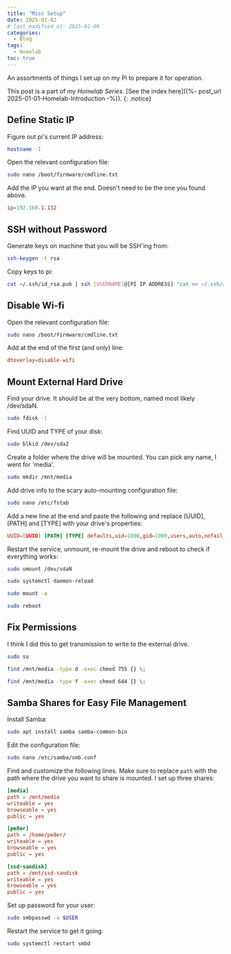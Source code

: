 ```yaml
---
title: "Misc Setup"
date: 2025-01-02
# last_modified_at: 2025-01-09
categories:
  - Blog
tags:
  - Homelab
toc: true
---
```


An assortments of things I set up on my Pi to prepare it for operation.

<!--more-->

This post is a part of my *Homelab Series*. [See the index here]({%- post_url 2025-01-01-Homelab-Introduction -%}).
{: .notice}


## Define Static IP

Figure out pi's current IP address:

```bash
hostname -I
```

Open the relevant configuration file:

```bash
sudo nano /boot/firmware/cmdline.txt
```

Add the IP you want at the end. Doesn't need to be the one you found above.

```conf
ip=192.168.1.132
```

## SSH without Password

Generate keys on machine that you will be SSH'ing from:

```bash
ssh-keygen -t rsa
```

Copy keys to pi:

```bash
cat ~/.ssh/id_rsa.pub | ssh [USERNAME]@[PI IP ADDRESS] "cat >> ~/.ssh/authorized_keys"
```


## Disable Wi-fi

Open the relevant configuration file:

```bash
sudo nano /boot/firmware/cmdline.txt
```

Add at the end of the first (and only) line:

```conf
dtoverlay=disable-wifi
```

## Mount External Hard Drive

Find your drive. It should be at the very bottom, named most likely /dev/sdaN.
```bash
sudo fdisk -l
```
Find UUID and TYPE of your disk:
```bash
sudo blkid /dev/sda2
```
Create a folder where the drive will be mounted. You can pick any name, I went for 'media'.
```bash
sudo mkdir /mnt/media
```
Add drive info to the scary auto-mounting configuration file:
```bash
sudo nano /etc/fstab
```

Add a new line at the end and paste the following and replace [UUID], [PATH] and [TYPE] with your drive's properties:

```conf
UUID=[UUID] [PATH] [TYPE] defaults,uid=1000,gid=1000,users,auto,nofail,noatime 0 0
```
Restart the service, unmount, re-mount the drive and reboot to check if everything works:

```bash
sudo umount /dev/sdaN
```

```bash
sudo systemctl daemon-reload
```

```bash
sudo mount -a
```

```bash
sudo reboot
```

## Fix Permissions

I think I did this to get transmission to write to the external drive.

```bash
sudo su
```
```bash
find /mnt/media -type d -exec chmod 755 {} \;
```
```bash
find /mnt/media -type f -exec chmod 644 {} \;
```

## Samba Shares for Easy File Management

Install Samba:

```bash
sudo apt install samba samba-common-bin
```

Edit the configuration file:

```bash
sudo nano /etc/samba/smb.conf
```

Find and customize the following lines. Make sure to replace `path` with the path where the drive you want to share is mounted. I set up three shares:

```conf
[media]
path = /mnt/media
writeable = yes
browseable = yes
public = yes

[pe8er]
path = /home/pe8er/
writeable = yes
browseable = yes
public = yes

[ssd-sandisk]
path = /mnt/ssd-sandisk
writeable = yes
browseable = yes
public = yes
```

Set up password for your user:

```bash
sudo smbpasswd -a $USER
```

Restart the service to get it going:

```bash
sudo systemctl restart smbd
```